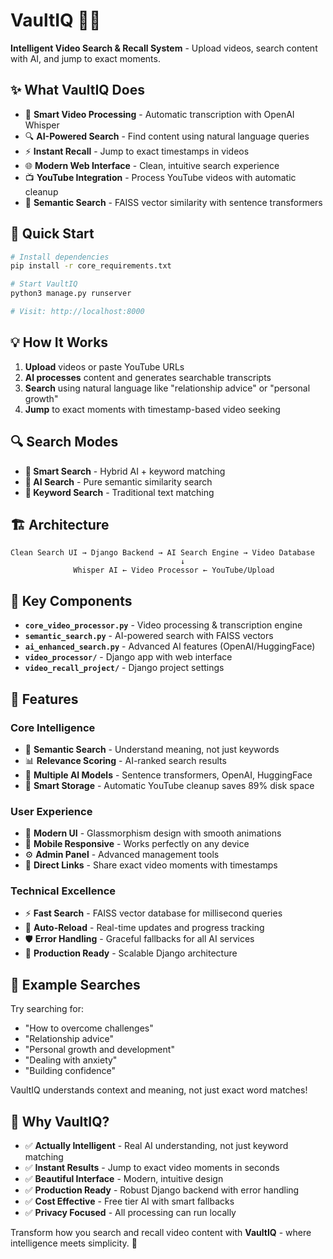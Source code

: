 # VaultIQ 🧠🎥

**Intelligent Video Search & Recall System** - Upload videos, search content with AI, and jump to exact moments.

## ✨ What VaultIQ Does

- 🎥 **Smart Video Processing** - Automatic transcription with OpenAI Whisper
- 🔍 **AI-Powered Search** - Find content using natural language queries
- ⚡ **Instant Recall** - Jump to exact timestamps in videos
- 🌐 **Modern Web Interface** - Clean, intuitive search experience
- 📺 **YouTube Integration** - Process YouTube videos with automatic cleanup
- 🧮 **Semantic Search** - FAISS vector similarity with sentence transformers

## 🚀 Quick Start

```bash
# Install dependencies
pip install -r core_requirements.txt

# Start VaultIQ
python3 manage.py runserver

# Visit: http://localhost:8000
```

## 💡 How It Works

1. **Upload** videos or paste YouTube URLs
2. **AI processes** content and generates searchable transcripts  
3. **Search** using natural language like "relationship advice" or "personal growth"
4. **Jump** to exact moments with timestamp-based video seeking

## 🔍 Search Modes

- **🧠 Smart Search** - Hybrid AI + keyword matching
- **🤖 AI Search** - Pure semantic similarity search
- **📝 Keyword Search** - Traditional text matching

## 🏗️ Architecture

```
Clean Search UI → Django Backend → AI Search Engine → Video Database
                                      ↓
              Whisper AI ← Video Processor ← YouTube/Upload
```

## 📁 Key Components

- **`core_video_processor.py`** - Video processing & transcription engine
- **`semantic_search.py`** - AI-powered search with FAISS vectors  
- **`ai_enhanced_search.py`** - Advanced AI features (OpenAI/HuggingFace)
- **`video_processor/`** - Django app with web interface
- **`video_recall_project/`** - Django project settings

## 🎯 Features

### Core Intelligence
- 🎯 **Semantic Search** - Understand meaning, not just keywords
- 📊 **Relevance Scoring** - AI-ranked search results
- 🎪 **Multiple AI Models** - Sentence transformers, OpenAI, HuggingFace
- 💾 **Smart Storage** - Automatic YouTube cleanup saves 89% disk space

### User Experience  
- 🎨 **Modern UI** - Glassmorphism design with smooth animations
- 📱 **Mobile Responsive** - Works perfectly on any device
- ⚙️ **Admin Panel** - Advanced management tools
- 🔗 **Direct Links** - Share exact video moments with timestamps

### Technical Excellence
- ⚡ **Fast Search** - FAISS vector database for millisecond queries
- 🔄 **Auto-Reload** - Real-time updates and progress tracking
- 🛡️ **Error Handling** - Graceful fallbacks for all AI services
- 🐳 **Production Ready** - Scalable Django architecture

## 🌟 Example Searches

Try searching for:
- "How to overcome challenges"
- "Relationship advice" 
- "Personal growth and development"
- "Dealing with anxiety"
- "Building confidence"

VaultIQ understands context and meaning, not just exact word matches!

## 🎉 Why VaultIQ?

- ✅ **Actually Intelligent** - Real AI understanding, not just keyword matching
- ✅ **Instant Results** - Jump to exact video moments in seconds
- ✅ **Beautiful Interface** - Modern, intuitive design
- ✅ **Production Ready** - Robust Django backend with error handling
- ✅ **Cost Effective** - Free tier AI with smart fallbacks
- ✅ **Privacy Focused** - All processing can run locally

Transform how you search and recall video content with **VaultIQ** - where intelligence meets simplicity. 🚀 